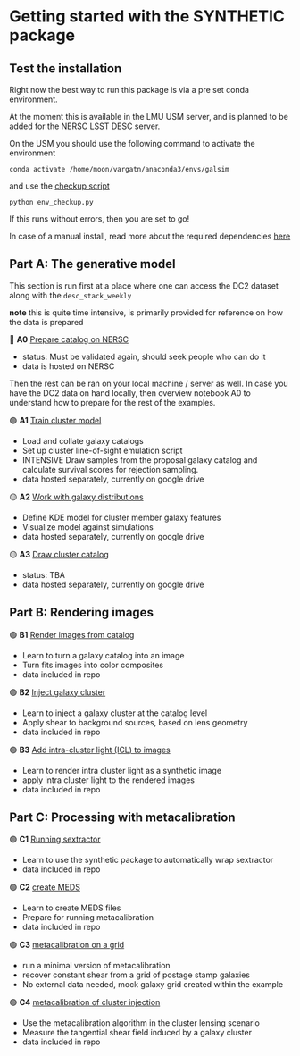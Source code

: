 # Getting started with the SYNTHETIC package


## Test the installation

Right now the best way to run this package is via a pre set conda environment. 

At the moment this is available in the LMU USM server, and is planned to be added for the NERSC LSST DESC server.

On the USM you should use the following command to activate the environment 
    
    conda activate /home/moon/vargatn/anaconda3/envs/galsim

and use the [checkup script](./env_checkup.py)

    python env_checkup.py

If this runs without errors, then you are set to go!

In case of a manual install, read more about the required dependencies [here](../DEPENDENCIES.md)

## Part A: The generative model

This section is run first at a place where one can access the DC2 dataset along with the `desc_stack_weekly`

**note** this is quite time intensive, is primarily provided for reference on how the data is prepared 

:large_blue_circle: **A0** [Prepare catalog on NERSC](A0_prepare_catalogs_on_NERSC.ipynb)
* status:  Must be validated again, should seek people who can do it
* data is hosted on NERSC

Then the rest can be ran on your local machine / server as well. In case you have the DC2 data on hand locally,
then overview notebook A0 to understand how to prepare for the rest of the examples.

:green_circle: **A1** [Train cluster model](A1_train_cluster_model.ipynb)
* Load and collate galaxy catalogs 
* Set up cluster line-of-sight emulation script
* INTENSIVE Draw samples from the proposal galaxy catalog and calculate survival scores for rejection sampling.
* data hosted separately, currently on google drive

:yellow_circle: **A2**  [Work with galaxy distributions](A2_work_with_galaxy_distributions.ipynb)
* Define KDE model for cluster member galaxy features
* Visualize model against simulations
* data hosted separately, currently on google drive

:yellow_circle: **A3**  [Draw cluster catalog](A3_draw_cluster_catalog.ipynb)
* status:  TBA
* data hosted separately, currently on google drive

## Part B: Rendering images

:green_circle: **B1**  [Render images from catalog](B1_render_image.ipynb)
* Learn to turn a galaxy catalog into an image
* Turn fits images into color composites
* data included in repo

:green_circle: **B2**  [Inject galaxy cluster](B2_inject_image.ipynb)
* Learn to inject a galaxy cluster at the catalog level 
* Apply shear to background sources, based on lens geometry
* data included in repo

:green_circle: **B3**  [Add intra-cluster light (ICL) to images](B3_add_ICL.ipynb)
* Learn to render intra cluster light as a synthetic image
* apply intra cluster light to the rendered images
* data included in repo

## Part C: Processing with metacalibration

:green_circle: **C1**  [Running sextractor](C1_running_sextractor.ipynb)
* Learn to use the synthetic package to automatically wrap sextractor
* data included in repo

:green_circle: **C2**  [create MEDS](C2_create_MEDS.ipynb)
* Learn to create MEDS files
* Prepare for running metacalibration
* data included in repo

:green_circle: **C3**  [metacalibration on a grid](C3_metacal_on_a_grid.ipynb)
* run a minimal version of metacalibration 
* recover constant shear from a grid of postage stamp galaxies
* No external data needed, mock galaxy grid created within the example

:green_circle: **C4**  [metacalibration of cluster injection](C4_metacal_on_cluster_injections.ipynb)
* Use the metacalibration algorithm in the cluster lensing scenario
* Measure the tangential shear field induced by a galaxy cluster
* data included in repo

